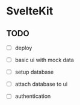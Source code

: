 # SvelteKit

## TODO

- [ ] deploy
- [ ] basic ui with mock data
- [ ] setup database
- [ ] attach database to ui
- [ ] authentication


